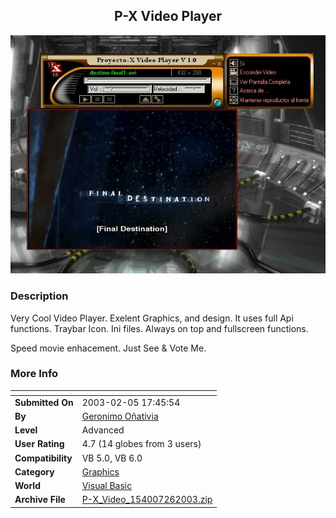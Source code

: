 ﻿<div align="center">

## P\-X Video Player

<img src="PIC20032611648299.jpg">
</div>

### Description

Very Cool Video Player. Exelent Graphics, and design. It uses full Api functions. Traybar Icon. Ini files. Always on top and fullscreen functions.

Speed movie enhacement.  Just See  &  Vote Me.
 
### More Info
 


<span>             |<span>
---                |---
**Submitted On**   |2003-02-05 17:45:54
**By**             |[Geronimo Oñativia](https://github.com/Planet-Source-Code/PSCIndex/blob/master/ByAuthor/geronimo-o-ativia.md)
**Level**          |Advanced
**User Rating**    |4.7 (14 globes from 3 users)
**Compatibility**  |VB 5\.0, VB 6\.0
**Category**       |[Graphics](https://github.com/Planet-Source-Code/PSCIndex/blob/master/ByCategory/graphics__1-46.md)
**World**          |[Visual Basic](https://github.com/Planet-Source-Code/PSCIndex/blob/master/ByWorld/visual-basic.md)
**Archive File**   |[P\-X\_Video\_154007262003\.zip](https://github.com/Planet-Source-Code/geronimo-o-ativia-p-x-video-player__1-42989/archive/master.zip)








